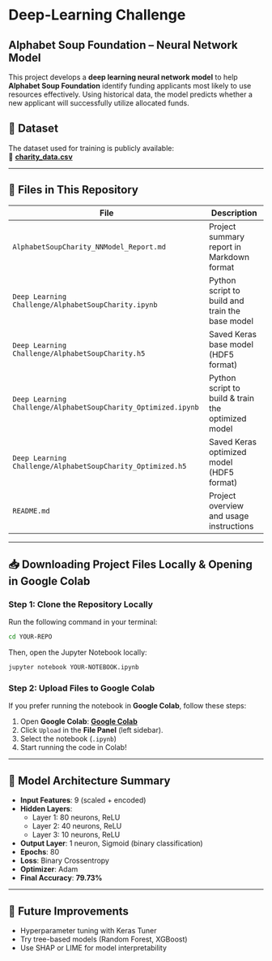 # Deep-Learning Challenge  

## Alphabet Soup Foundation – Neural Network Model

This project develops a **deep learning neural network model** to help **Alphabet Soup Foundation** identify funding applicants most likely to use resources effectively. Using historical data, the model predicts whether a new applicant will successfully utilize allocated funds.

## 📂 **Dataset**
The dataset used for training is publicly available:  
🔗 **[charity_data.csv](https://static.bc-edx.com/data/dl-1-2/m21/lms/starter/charity_data.csv)**  

---

## 📁 **Files in This Repository**  

| **File**                                                     | **Description**                                      |
|-------------------------------------------------------------|------------------------------------------------------|
| `AlphabetSoupCharity_NNModel_Report.md`                     | Project summary report in Markdown format           |
| `Deep Learning Challenge/AlphabetSoupCharity.ipynb`         | Python script to build and train the base model     |
| `Deep Learning Challenge/AlphabetSoupCharity.h5`            | Saved Keras base model (HDF5 format)                |
| `Deep Learning Challenge/AlphabetSoupCharity_Optimized.ipynb` | Python script to build & train the optimized model  |
| `Deep Learning Challenge/AlphabetSoupCharity_Optimized.h5`  | Saved Keras optimized model (HDF5 format)           |
| `README.md`                                                | Project overview and usage instructions             |

---

## 📥 **Downloading Project Files Locally & Opening in Google Colab**

### **Step 1: Clone the Repository Locally**
Run the following command in your terminal:
```bash
cd YOUR-REPO
```
Then, open the Jupyter Notebook locally:
```bash
jupyter notebook YOUR-NOTEBOOK.ipynb
```

### **Step 2: Upload Files to Google Colab**
If you prefer running the notebook in **Google Colab**, follow these steps:
1. Open **Google Colab**: **[Google Colab](https://colab.research.google.com/)**
2. Click `Upload` in the **File Panel** (left sidebar).
3. Select the notebook (`.ipynb`)
4. Start running the code in Colab!

---
## 🧪 Model Architecture Summary

* **Input Features**: 9 (scaled + encoded)
* **Hidden Layers**:
  * Layer 1: 80 neurons, ReLU
  * Layer 2: 40 neurons, ReLU
  * Layer 3: 10 neurons, ReLU
* **Output Layer**: 1 neuron, Sigmoid (binary classification)
* **Epochs**: 80
* **Loss**: Binary Crossentropy
* **Optimizer**: Adam
* **Final Accuracy**: **79.73%**

---

## 🔁 Future Improvements

* Hyperparameter tuning with Keras Tuner
* Try tree-based models (Random Forest, XGBoost)
* Use SHAP or LIME for model interpretability


